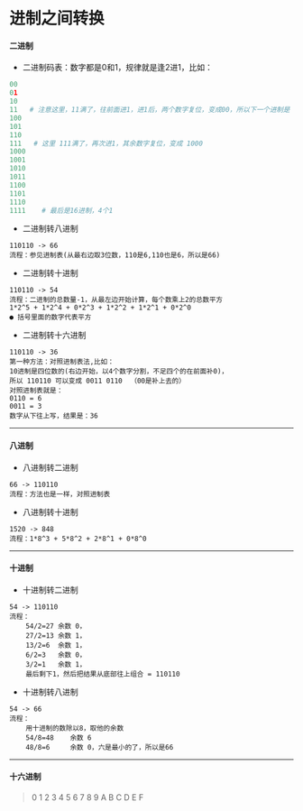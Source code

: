 

# 进制之间转换

#### 二进制

- 二进制码表：数字都是0和1，规律就是逢2进1，比如：

```python
00
01
10
11   # 注意这里，11满了，往前面进1，进1后，两个数字复位，变成00，所以下一个进制是 100
100
101
110
111   # 这里 111满了，再次进1，其余数字复位，变成 1000
1000
1001
1010
1011
1100
1101
1110
1111    # 最后是16进制，4个1
```



- 二进制转八进制
```text
110110 -> 66
流程：参见进制表(从最右边取3位数，110是6,110也是6，所以是66)
```
- 二进制转十进制
```text
110110 -> 54
流程：二进制的总数量-1，从最左边开始计算，每个数乘上2的总数平方
1*2^5 + 1*2^4 + 0*2^3 + 1*2^2 + 1*2^1 + 0*2^0
● 括号里面的数字代表平方 
```
- 二进制转十六进制

```text
110110 -> 36
第一种方法：对照进制表法,比如：
10进制是四位数的(右边开始，以4个数字分割，不足四个的在前面补0)，
所以 110110 可以变成 0011 0110  （00是补上去的）
对照进制表就是：
0110 = 6
0011 = 3
数字从下往上写，结果是：36
```

***



#### 八进制

- 八进制转二进制
```text
66 -> 110110
流程：方法也是一样，对照进制表
```
- 八进制转十进制
```text
1520 -> 848
流程：1*8^3 + 5*8^2 + 2*8^1 + 0*8^0
```
***



#### 十进制

- 十进制转二进制
```text
54 -> 110110
流程：
    54/2=27 余数 0，
    27/2=13 余数 1，
    13/2=6  余数 1，
    6/2=3   余数 0，
    3/2=1   余数 1，
    最后剩下1，然后把结果从底部往上组合 = 110110
```
- 十进制转八进制
```text
54 -> 66
流程：
    用十进制的数除以8，取他的余数
    54/8=48    余数 6
    48/8=6     余数 0，六是最小的了，所以是66

```

***

#### 十六进制

> 0 1 2 3 4 5 6 7 8 9 A B C D E F
>
> 